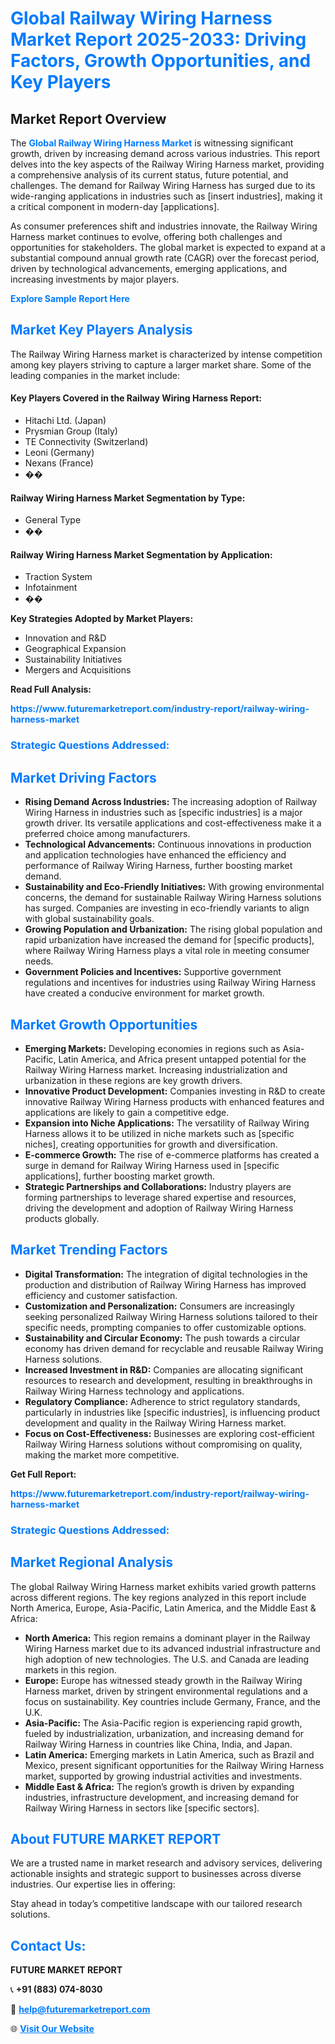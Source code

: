 <h1 style="color: #007BFF;">Global Railway Wiring Harness Market Report 2025-2033: Driving Factors, Growth Opportunities, and Key Players</h1>

<section id="overview">
<h2>Market Report Overview</h2>
<p>The <a href="https://www.futuremarketreport.com/industry-report/railway-wiring-harness-market" style="color: #007BFF; text-decoration: none;"><strong>Global Railway Wiring Harness Market</strong></a> is witnessing significant growth, driven by increasing demand across various industries. This report delves into the key aspects of the Railway Wiring Harness market, providing a comprehensive analysis of its current status, future potential, and challenges. The demand for Railway Wiring Harness has surged due to its wide-ranging applications in industries such as [insert industries], making it a critical component in modern-day [applications].</p>
<p>As consumer preferences shift and industries innovate, the Railway Wiring Harness market continues to evolve, offering both challenges and opportunities for stakeholders. The global market is expected to expand at a substantial compound annual growth rate (CAGR) over the forecast period, driven by technological advancements, emerging applications, and increasing investments by major players.</p>
</section>

<section id="overview">
<p><a href="https://www.futuremarketreport.com/request-sample/reportId=118036" style="color: #007BFF; text-decoration: none;"><strong>Explore Sample Report Here</strong></a></p>
</section>

<section id="key-players">
<h2 style="color: #007BFF;">Market Key Players Analysis</h2>
<p>The Railway Wiring Harness market is characterized by intense competition among key players striving to capture a larger market share. Some of the leading companies in the market include:</p>
<h4>Key Players Covered in the Railway Wiring Harness Report:</h4>
<ul><li>Hitachi Ltd. (Japan)</li><li>Prysmian Group (Italy)</li><li>TE Connectivity (Switzerland)</li><li>Leoni (Germany)</li><li>Nexans (France)</li><li>��</li></ul>
<h4>Railway Wiring Harness Market Segmentation by Type:</h4>
<ul><li>General Type</li><li>��</li></ul>

<h4>Railway Wiring Harness Market Segmentation by Application:</h4>
<ul><li>Traction System</li><li>Infotainment</li><li>��</li></ul>
<p><strong>Key Strategies Adopted by Market Players:</strong></p>
<ul>
<li>Innovation and R&D</li>
<li>Geographical Expansion</li>
<li>Sustainability Initiatives</li>
<li>Mergers and Acquisitions</li>
</ul>
</section>

<section>
<p><strong>Read Full Analysis: </strong></p><a href="https://www.futuremarketreport.com/industry-report/railway-wiring-harness-market" style="color: #007BFF; text-decoration: none;"><strong>https://www.futuremarketreport.com/industry-report/railway-wiring-harness-market</strong></a>
<h3 style="color: #007BFF;">Strategic Questions Addressed:</h3>
</section>

<section id="driving-factors">
<h2 style="color: #007BFF;">Market Driving Factors</h2>
<ul>
<li><strong>Rising Demand Across Industries:</strong> The increasing adoption of Railway Wiring Harness in industries such as [specific industries] is a major growth driver. Its versatile applications and cost-effectiveness make it a preferred choice among manufacturers.</li>
<li><strong>Technological Advancements:</strong> Continuous innovations in production and application technologies have enhanced the efficiency and performance of Railway Wiring Harness, further boosting market demand.</li>
<li><strong>Sustainability and Eco-Friendly Initiatives:</strong> With growing environmental concerns, the demand for sustainable Railway Wiring Harness solutions has surged. Companies are investing in eco-friendly variants to align with global sustainability goals.</li>
<li><strong>Growing Population and Urbanization:</strong> The rising global population and rapid urbanization have increased the demand for [specific products], where Railway Wiring Harness plays a vital role in meeting consumer needs.</li>
<li><strong>Government Policies and Incentives:</strong> Supportive government regulations and incentives for industries using Railway Wiring Harness have created a conducive environment for market growth.</li>
</ul>
</section>

<section id="growth-opportunities">
<h2 style="color: #007BFF;">Market Growth Opportunities</h2>
<ul>
<li><strong>Emerging Markets:</strong> Developing economies in regions such as Asia-Pacific, Latin America, and Africa present untapped potential for the Railway Wiring Harness market. Increasing industrialization and urbanization in these regions are key growth drivers.</li>
<li><strong>Innovative Product Development:</strong> Companies investing in R&D to create innovative Railway Wiring Harness products with enhanced features and applications are likely to gain a competitive edge.</li>
<li><strong>Expansion into Niche Applications:</strong> The versatility of Railway Wiring Harness allows it to be utilized in niche markets such as [specific niches], creating opportunities for growth and diversification.</li>
<li><strong>E-commerce Growth:</strong> The rise of e-commerce platforms has created a surge in demand for Railway Wiring Harness used in [specific applications], further boosting market growth.</li>
<li><strong>Strategic Partnerships and Collaborations:</strong> Industry players are forming partnerships to leverage shared expertise and resources, driving the development and adoption of Railway Wiring Harness products globally.</li>
</ul>
</section>

<section id="trending-factors">
<h2 style="color: #007BFF;">Market Trending Factors</h2>
<ul>
<li><strong>Digital Transformation:</strong> The integration of digital technologies in the production and distribution of Railway Wiring Harness has improved efficiency and customer satisfaction.</li>
<li><strong>Customization and Personalization:</strong> Consumers are increasingly seeking personalized Railway Wiring Harness solutions tailored to their specific needs, prompting companies to offer customizable options.</li>
<li><strong>Sustainability and Circular Economy:</strong> The push towards a circular economy has driven demand for recyclable and reusable Railway Wiring Harness solutions.</li>
<li><strong>Increased Investment in R&D:</strong> Companies are allocating significant resources to research and development, resulting in breakthroughs in Railway Wiring Harness technology and applications.</li>
<li><strong>Regulatory Compliance:</strong> Adherence to strict regulatory standards, particularly in industries like [specific industries], is influencing product development and quality in the Railway Wiring Harness market.</li>
<li><strong>Focus on Cost-Effectiveness:</strong> Businesses are exploring cost-efficient Railway Wiring Harness solutions without compromising on quality, making the market more competitive.</li>
</ul>
</section>

<section>
<p><strong>Get Full Report: </strong></p><a href="https://www.futuremarketreport.com/industry-report/railway-wiring-harness-market" style="color: #007BFF; text-decoration: none;"><strong>https://www.futuremarketreport.com/industry-report/railway-wiring-harness-market</strong></a>
<h3 style="color: #007BFF;">Strategic Questions Addressed:</h3>
</section>


<section id="regional-analysis">
<h2 style="color: #007BFF;">Market Regional Analysis</h2>
<p>The global Railway Wiring Harness market exhibits varied growth patterns across different regions. The key regions analyzed in this report include North America, Europe, Asia-Pacific, Latin America, and the Middle East & Africa:</p>
<ul>
<li><strong>North America:</strong> This region remains a dominant player in the Railway Wiring Harness market due to its advanced industrial infrastructure and high adoption of new technologies. The U.S. and Canada are leading markets in this region.</li>
<li><strong>Europe:</strong> Europe has witnessed steady growth in the Railway Wiring Harness market, driven by stringent environmental regulations and a focus on sustainability. Key countries include Germany, France, and the U.K.</li>
<li><strong>Asia-Pacific:</strong> The Asia-Pacific region is experiencing rapid growth, fueled by industrialization, urbanization, and increasing demand for Railway Wiring Harness in countries like China, India, and Japan.</li>
<li><strong>Latin America:</strong> Emerging markets in Latin America, such as Brazil and Mexico, present significant opportunities for the Railway Wiring Harness market, supported by growing industrial activities and investments.</li>
<li><strong>Middle East & Africa:</strong> The region’s growth is driven by expanding industries, infrastructure development, and increasing demand for Railway Wiring Harness in sectors like [specific sectors].</li>
</ul>
</section>

<footer>
<h2 style="color: #007BFF;">About FUTURE MARKET REPORT</h2>
<p>We are a trusted name in market research and advisory services, delivering actionable insights and strategic support to businesses across diverse industries. Our expertise lies in offering:</p>

<p>Stay ahead in today’s competitive landscape with our tailored research solutions.</p>

<h2 style="color: #007BFF;">Contact Us:</h2>
<p><strong>FUTURE MARKET REPORT</strong></p>
<p>📞 <strong>+91 (883) 074-8030</strong></p>
<p>📧 <strong><a href="mailto:help@futuremarketreport.com" style="color: #007BFF;">help@futuremarketreport.com</a></strong></p>
<p>🌐 <strong><a href="https://www.futuremarketreport.com/" style="color: #007BFF;">Visit Our Website</a></strong></p>
</footer>